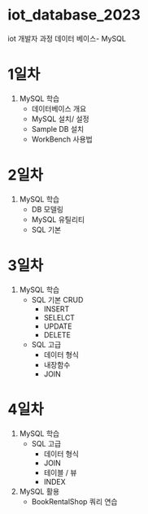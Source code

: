 # iot_database_2023
iot 개발자 과정 데이터 베이스-  MySQL

# 1일차 
1. MySQL 학습 
    - 데이터베이스 개요 
    - MySQL 설치/ 설정 
    - Sample DB 설치 
    - WorkBench 사용법 

# 2일차 
1. MySQL 학습 
    - DB 모델링 
    - MySQL 유틸리티 
    - SQL 기본 

# 3일차 
1. MySQL 학습 
    - SQL 기본 CRUD
        - INSERT 
        - SELELCT 
        - UPDATE
        - DELETE
    - SQL 고급 
        - 데이터 형식
        - 내장함수
        - JOIN 

# 4일차 
1. MySQL 학습 
    - SQL 고급 
        - 데이터 형식
        - JOIN 
        - 테이블 / 뷰 
        - INDEX 
2. MySQL 활용
    - BookRentalShop 쿼리 연습 
